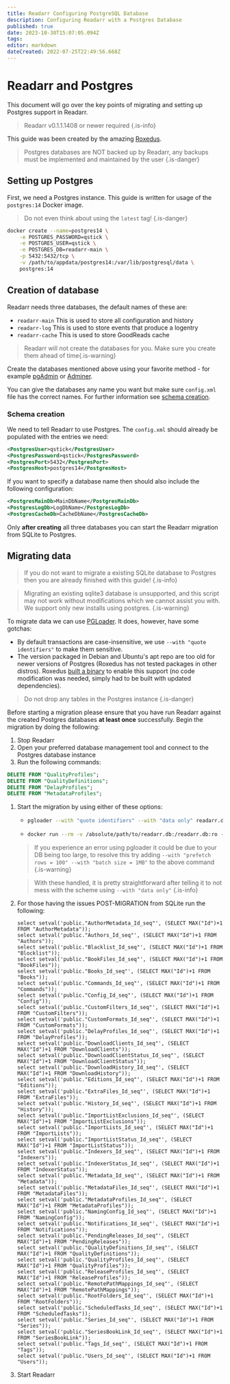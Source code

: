```yaml
---
title: Readarr Configuring PostgreSQL Database
description: Configuring Readarr with a Postgres Database
published: true
date: 2023-10-30T15:07:05.094Z
tags: 
editor: markdown
dateCreated: 2022-07-25T22:49:56.668Z
---
```


# Readarr and Postgres

This document will go over the key points of migrating and setting up Postgres support in Readarr.

> Readarr v0.1.1.1408 or newer required
{.is-info}

This guide was been created by the amazing [Roxedus](https://github.com/Roxedus).

> Postgres databases are NOT backed up by Readarr, any backups must be implemented and maintained by the user
{.is-danger}

## Setting up Postgres

 First, we need a Postgres instance. This guide is written for usage of the `postgres:14` Docker image.

 > Do not even think about using the `latest` tag! {.is-danger}

```bash
docker create --name=postgres14 \
    -e POSTGRES_PASSWORD=qstick \
    -e POSTGRES_USER=qstick \
    -e POSTGRES_DB=readarr-main \
    -p 5432:5432/tcp \
    -v /path/to/appdata/postgres14:/var/lib/postgresql/data \
    postgres:14
```

## Creation of database

Readarr needs three databases, the default names of these are:

- `readarr-main`   This is used to store all configuration and history
- `readarr-log`    This is used to store events that produce a logentry
- `readarr-cache`    This is used to store GoodReads cache

> Readarr will not create the databases for you. Make sure you create them ahead of time{.is-warning}

Create the databases mentioned above using your favorite method - for example [pgAdmin](https://www.pgadmin.org/) or [Adminer](https://www.adminer.org/).

You can give the databases any name you want but make sure `config.xml` file has the correct names. For further information see [schema creation](/readarr/postgres-setup#schema-creation).

### Schema creation

 We need to tell Readarr to use Postgres. The `config.xml` should already be populated with the entries we need:

```xml
<PostgresUser>qstick</PostgresUser>
<PostgresPassword>qstick</PostgresPassword>
<PostgresPort>5432</PostgresPort>
<PostgresHost>postgres14</PostgresHost>
```

If you want to specify a database name then should also include the following configuration:

```xml
<PostgresMainDb>MainDbName</PostgresMainDb>
<PostgresLogDb>LogDbName</PostgresLogDb>
<PostgresCacheDb>CacheDbName</PostgresCacheDb>
```

Only **after creating** all three databases you can start the Readarr migration from SQLite to Postgres.

## Migrating data

> If you do not want to migrate a existing SQLite database to Postgres then you are already finished with this guide! {.is-info}

> Migrating an existing sqlite3 database is unsupported, and this script may not work without modifications which we cannot assist you with. We support only new installs using postgres. {.is-warning}

To migrate data we can use [PGLoader](https://github.com/dimitri/pgloader). It does, however, have some gotchas:

- By default transactions are case-insensitive, we use `--with "quote identifiers"` to make them sensitive.
- The version packaged in Debian and Ubuntu's apt repo are too old for newer versions of Postgres (Roxedus has not tested packages in other distros).
  Roxedus [built a binary](https://github.com/Roxedus/Pgloader-bin) to enable this support (no code modification was needed, simply had to be built with updated dependencies).

> Do not drop any tables in the Postgres instance {.is-danger}

Before starting a migration please ensure that you have run Readarr against the created Postgres databases **at least once** successfully. Begin the migration by doing the following:

1. Stop Readarr
1. Open your preferred database management tool and connect to the Postgres database instance
1. Run the following commands:

```SQL
DELETE FROM "QualityProfiles";
DELETE FROM "QualityDefinitions";
DELETE FROM "DelayProfiles";
DELETE FROM "MetadataProfiles";
```

1. Start the migration by using either of these options:

    - ```bash
      pgloader --with "quote identifiers" --with "data only" readarr.db 'postgresql://qstick:qstick@localhost/readarr-main'
      ```

    - ```bash
      docker run --rm -v /absolute/path/to/readarr.db:/readarr.db:ro --network=host ghcr.io/roxedus/pgloader --with "quote identifiers" --with "data only" /readarr.db "postgresql://qstick:qstick@localhost/readarr-main"
      ```

    > If you experience an error using pgloader it could be due to your DB being too large, to resolve this try adding `--with "prefetch rows = 100" --with "batch size = 1MB"` to the above command {.is-warning}

    > With these handled, it is pretty straightforward after telling it to not mess with the scheme using `--with "data only"`
    {.is-info}

2. For those having the issues POST-MIGRATION from SQLite run the following:

    ```postgres
    select setval('public."AuthorMetadata_Id_seq"', (SELECT MAX("Id")+1 FROM "AuthorMetadata"));
    select setval('public."Authors_Id_seq"', (SELECT MAX("Id")+1 FROM "Authors"));
    select setval('public."Blacklist_Id_seq"', (SELECT MAX("Id")+1 FROM "Blocklist"));
    select setval('public."BookFiles_Id_seq"', (SELECT MAX("Id")+1 FROM "BookFiles"));
    select setval('public."Books_Id_seq"', (SELECT MAX("Id")+1 FROM "Books"));
    select setval('public."Commands_Id_seq"', (SELECT MAX("Id")+1 FROM "Commands"));
    select setval('public."Config_Id_seq"', (SELECT MAX("Id")+1 FROM "Config"));
    select setval('public."CustomFilters_Id_seq"', (SELECT MAX("Id")+1 FROM "CustomFilters"));
    select setval('public."CustomFormats_Id_seq"', (SELECT MAX("Id")+1 FROM "CustomFormats"));
    select setval('public."DelayProfiles_Id_seq"', (SELECT MAX("Id")+1 FROM "DelayProfiles"));
    select setval('public."DownloadClients_Id_seq"', (SELECT MAX("Id")+1 FROM "DownloadClients"));
    select setval('public."DownloadClientStatus_Id_seq"', (SELECT MAX("Id")+1 FROM "DownloadClientStatus"));
    select setval('public."DownloadHistory_Id_seq"', (SELECT MAX("Id")+1 FROM "DownloadHistory"));
    select setval('public."Editions_Id_seq"', (SELECT MAX("Id")+1 FROM "Editions"));
    select setval('public."ExtraFiles_Id_seq"', (SELECT MAX("Id")+1 FROM "ExtraFiles"));
    select setval('public."History_Id_seq"', (SELECT MAX("Id")+1 FROM "History"));
    select setval('public."ImportListExclusions_Id_seq"', (SELECT MAX("Id")+1 FROM "ImportListExclusions"));
    select setval('public."ImportLists_Id_seq"', (SELECT MAX("Id")+1 FROM "ImportLists"));
    select setval('public."ImportListStatus_Id_seq"', (SELECT MAX("Id")+1 FROM "ImportListStatus"));
    select setval('public."Indexers_Id_seq"', (SELECT MAX("Id")+1 FROM "Indexers"));
    select setval('public."IndexerStatus_Id_seq"', (SELECT MAX("Id")+1 FROM "IndexerStatus"));
    select setval('public."Metadata_Id_seq"', (SELECT MAX("Id")+1 FROM "Metadata"));
    select setval('public."MetadataFiles_Id_seq"', (SELECT MAX("Id")+1 FROM "MetadataFiles"));
    select setval('public."MetadataProfiles_Id_seq"', (SELECT MAX("Id")+1 FROM "MetadataProfiles"));
    select setval('public."NamingConfig_Id_seq"', (SELECT MAX("Id")+1 FROM "NamingConfig"));
    select setval('public."Notifications_Id_seq"', (SELECT MAX("Id")+1 FROM "Notifications"));
    select setval('public."PendingReleases_Id_seq"', (SELECT MAX("Id")+1 FROM "PendingReleases"));
    select setval('public."QualityDefinitions_Id_seq"', (SELECT MAX("Id")+1 FROM "QualityDefinitions"));
    select setval('public."QualityProfiles_Id_seq"', (SELECT MAX("Id")+1 FROM "QualityProfiles"));
    select setval('public."ReleaseProfiles_Id_seq"', (SELECT MAX("Id")+1 FROM "ReleaseProfiles"));
    select setval('public."RemotePathMappings_Id_seq"', (SELECT MAX("Id")+1 FROM "RemotePathMappings"));
    select setval('public."RootFolders_Id_seq"', (SELECT MAX("Id")+1 FROM "RootFolders"));
    select setval('public."ScheduledTasks_Id_seq"', (SELECT MAX("Id")+1 FROM "ScheduledTasks"));
    select setval('public."Series_Id_seq"', (SELECT MAX("Id")+1 FROM "Series"));
    select setval('public."SeriesBookLink_Id_seq"', (SELECT MAX("Id")+1 FROM "SeriesBookLink"));
    select setval('public."Tags_Id_seq"', (SELECT MAX("Id")+1 FROM "Tags"));
    select setval('public."Users_Id_seq"', (SELECT MAX("Id")+1 FROM "Users"));
    ```

3. Start Readarr

